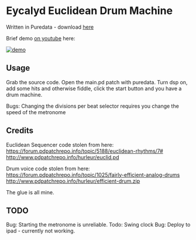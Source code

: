 # Eycalyd Euclidean Drum Machine

Written in Puredata - download [here](https://puredata.info/downloads/pure-data)

Brief demo [on youtube](https://youtu.be/LjM8PYM-sn8?t=18) here:

[![demo](https://i.imgur.com/bqqtxVm.png)](https://youtu.be/LjM8PYM-sn8?t=18s "demo")

## Usage

Grab the source code.  Open the main.pd patch with puredata.  Turn dsp on, add some hits and otherwise fiddle, click the start button and you have a drum machine.

Bugs:  Changing the divisions per beat selector requires you change the speed of the metronome

## Credits

Euclidean Sequencer code stolen from here:
https://forum.pdpatchrepo.info/topic/5188/euclidean-rhythms/7#
http://www.pdpatchrepo.info/hurleur/euclid.pd

Drum voice code stolen from here: https://forum.pdpatchrepo.info/topic/1025/fairly-efficient-analog-drums
http://www.pdpatchrepo.info/hurleur/efficient-drum.zip

The glue is all mine.

## TODO

Bug: Starting the metronome is unreliable.
Todo: Swing clock
Bug: Deploy to ipad - currently not working.

